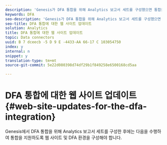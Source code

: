 ```yaml
---
description: 'Genesis가 DFA 통합을 위해 Analytics 보고서 세트를 구성했으면 통합을 지원하도록 웹 사이트 및 DFA 환경을 구성하려면 다음을 수행해야 합니다. '
keywords: DFA
seo-description: 'Genesis가 DFA 통합을 위해 Analytics 보고서 세트를 구성했으면 통합을 지원하도록 웹 사이트 및 DFA 환경을 구성하려면 다음을 수행해야 합니다. '
seo-title: DFA 통합에 대한 웹 사이트 업데이트
solution: Analytics
title: DFA 통합에 대한 웹 사이트 업데이트
topic: Data connectors
uuid: B 7 dceecb -5 D 9 E -4433-AA 66-17 C 103054750
index: y
internal: n
snippet: y
translation-type: tm+mt
source-git-commit: 5e22d080398d74df29b1f849258e6500168cd5aa

---
```



# DFA 통합에 대한 웹 사이트 업데이트{#web-site-updates-for-the-dfa-integration}

Genesis에서 DFA 통합을 위해 Analytics 보고서 세트를 구성한 후에는 다음을 수행하여 통합을 지원하도록 웹 사이트 및 DFA 환경을 구성해야 합니다.

